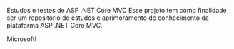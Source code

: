 Estudos e testes de ASP .NET Core MVC 
Esse projeto tem como finalidade ser um repositorio de estudos e aprimoramento de conhecimento da plataforma ASP .NET Core MVC.

Microsoft!
